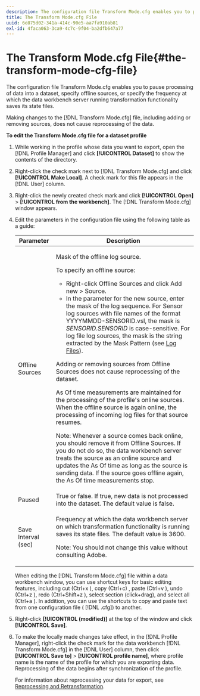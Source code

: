 ```yaml
---
description: The configuration file Transform Mode.cfg enables you to pause processing of data into a dataset, specify offline sources, or specify the frequency at which the data workbench server running transformation functionality saves its state files.
title: The Transform Mode.cfg File
uuid: 6e875d02-341a-414c-90e5-aa7fa910ab81
exl-id: 4faca063-3ca9-4c7c-9f04-ba2dfb647a77
---
```

# The Transform Mode.cfg File{#the-transform-mode-cfg-file}

The configuration file Transform Mode.cfg enables you to pause processing of data into a dataset, specify offline sources, or specify the frequency at which the data workbench server running transformation functionality saves its state files.

Making changes to the [!DNL Transform Mode.cfg] file, including adding or removing sources, does not cause reprocessing of the data.

**To edit the Transform Mode.cfg file for a dataset profile** 

1. While working in the profile whose data you want to export, open the [!DNL Profile Manager] and click **[!UICONTROL Dataset]** to show the contents of the directory.
1. Right-click the check mark next to [!DNL Transform Mode.cfg] and click **[!UICONTROL Make Local]**. A check mark for this file appears in the [!DNL User] column.
1. Right-click the newly created check mark and click **[!UICONTROL Open]** > **[!UICONTROL from the workbench]**. The [!DNL Transform Mode.cfg] window appears.
1. Edit the parameters in the configuration file using the following table as a guide:

   <table id="table_9FC00BD54FD8439DA17AEF61AC2ACD50"> 
    <thead> 
    <tr> 
    <th colname="col1" class="entry"> Parameter </th> 
    <th colname="col2" class="entry"> Description </th> 
    </tr> 
    </thead>
    <tbody> 
    <tr> 
    <td colname="col1"> Offline Sources </td> 
    <td colname="col2"> <p>Mask of the offline log source. </p> <p> To specify an offline source: </p> 
    <ul id="ul_B93F945A697C4882ADE420438712B0B0"> 
     <li id="li_617C04FE9F1C4E998394F224CFEA21F3"> Right-click <span class="uicontrol"> Offline Sources</span> and click <span class="uicontrol"> Add new</span> &gt; <span class="uicontrol"> Source</span>. </li> 
    <li id="li_B263A294D1F14D62BBAA5DBF3B388C38"> In the parameter for the new source, enter the mask of the log sequence. For Sensor log sources with file names of the format <span class="filepath"> YYYYMMDD-SENSORID.vsl</span>, the mask is <i>SENSORID.SENSORID</i> is case-sensitive. For log file log sources, the mask is the string extracted by the <span class="wintitle"> Mask Pattern</span> (see <a href="../../../../home/c-dataset-const-proc/c-log-proc-config-file/c-log-sources.md#concept-3d4fb817c057447d90f166b1183b461e"> Log Files</a>). </li> 
    </ul> <p> Adding or removing sources from <span class="wintitle"> Offline Sources</span> does not cause reprocessing of the dataset. </p> <p> As Of time measurements are maintained for the processing of the profile's online sources. When the offline source is again online, the processing of incoming log files for that source resumes. </p> <p> <p>Note: Whenever a source comes back online, you should remove it from <span class="wintitle"> Offline Sources</span>. If you do not do so, the data workbench server treats the source as an online source and updates the As Of time as long as the source is sending data. If the source goes offline again, the As Of time measurements stop. </p> </p> </td> 
    </tr> 
    <tr> 
    <td colname="col1"> Paused </td> 
    <td colname="col2"> True or false. If true, new data is not processed into the dataset. The default value is false. </td> 
    </tr> 
    <tr> 
    <td colname="col1"> Save Interval (sec) </td> 
    <td colname="col2"> <p>Frequency at which the data workbench server on which transformation functionality is running saves its state files. The default value is 3600. </p> <p> <p>Note:  You should not change this value without consulting Adobe. </p> </p> </td> 
    </tr> 
    </tbody> 
   </table>    
    
    When editing the [!DNL Transform Mode.cfg] file within a data workbench window, you can use shortcut keys for basic editing features, including cut (Ctrl+x ), copy (Ctrl+c) , paste (Ctrl+v ), undo (Ctrl+z ), redo (Ctrl+Shift+z ), select section (click+drag), and select all (Ctrl+a ). In addition, you can use the shortcuts to copy and paste text from one configuration file ( [!DNL .cfg]) to another. 
    
1. Right-click **[!UICONTROL (modified)]** at the top of the window and click **[!UICONTROL Save]**.
1. To make the locally made changes take effect, in the [!DNL Profile Manager], right-click the check mark for the data workbench [!DNL Transform Mode.cfg] in the [!DNL User] column, then click **[!UICONTROL Save to]** > **[!UICONTROL profile name]**, where profile name is the name of the profile for which you are exporting data. Reprocessing of the data begins after synchronization of the profile.

   For information about reprocessing your data for export, see [Reprocessing and Retransformation](../../../../home/c-dataset-const-proc/c-reproc-retrans/c-unst-reproc-retrans.md).
